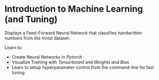# Introduction to Machine Learning (and Tuning)
Displays a Feed-Forward Neural Network that classifies handwritten numbers from the mnist dataset.

Learn to:
 - Create Neural Networks in _Pytorch_
 - Visualize Training with _Tensorboard_ and _Weights and Bias_
 - Learn to setup hyperparameter control from the command-line for fast tuning
